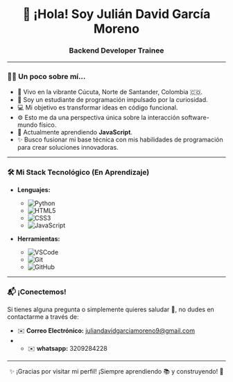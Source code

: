 <div align="center">
  <h1>👋 ¡Hola! Soy Julián David García Moreno</h1>
  <h3>Backend Developer Trainee </h3>
</div>

---

### 🧑‍💻 Un poco sobre mí...

* 📍 Vivo en la vibrante Cúcuta, Norte de Santander, Colombia 🇨🇴.
* 🤔 Soy un estudiante de programación impulsado por la curiosidad.
* 💻 Mi objetivo es transformar ideas en código funcional.
* ⚙️ Esto me da una perspectiva única sobre la interacción software-mundo físico.
* 🐍 Actualmente aprendiendo **JavaScript**.
* ✨ Busco fusionar mi base técnica con mis habilidades de programación para crear soluciones innovadoras.

---

### 🛠️ Mi Stack Tecnológico (En Aprendizaje)

- **Lenguajes:**
  - ![Python](https://img.shields.io/badge/Python-3776AB?style=for-the-badge&logo=python&logoColor=white)
  - ![HTML5](https://img.shields.io/badge/HTML5-E34F26?style=for-the-badge&logo=html5&logoColor=white)
  - ![CSS3](https://img.shields.io/badge/CSS3-1572B6?style=for-the-badge&logo=css3&logoColor=white)
  - ![JavaScript](https://img.shields.io/badge/JavaScript-F7DF1E?style=for-the-badge&logo=javascript&logoColor=black)

- **Herramientas:**
  - ![VSCode](https://img.shields.io/badge/VS_Code-007ACC?style=for-the-badge&logo=visual-studio-code&logoColor=white)
  - ![Git](https://img.shields.io/badge/Git-F05032?style=for-the-badge&logo=git&logoColor=white)
  - ![GitHub](https://img.shields.io/badge/GitHub-181717?style=for-the-badge&logo=github&logoColor=white)

---

### 📬 ¡Conectemos!

Si tienes alguna pregunta o simplemente quieres saludar 👋, no dudes en contactarme a través de:

- ✉️ **Correo Electrónico:** juliandavidgarciamoreno9@gmail.com
- - ✉️ **whatsapp:** 3209284228

---

<div align="center">
  ✨ ¡Gracias por visitar mi perfil! ¡Siempre aprendiendo 📚 y construyendo! 🚀
</div>



